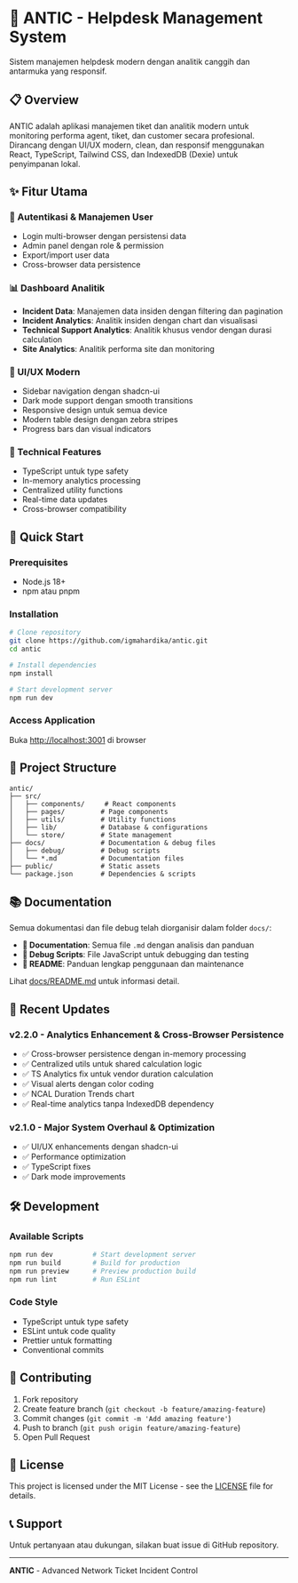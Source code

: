 # 🚀 ANTIC - Helpdesk Management System

Sistem manajemen helpdesk modern dengan analitik canggih dan antarmuka yang responsif.

## 📋 Overview

ANTIC adalah aplikasi manajemen tiket dan analitik modern untuk monitoring performa agent, tiket, dan customer secara profesional. Dirancang dengan UI/UX modern, clean, dan responsif menggunakan React, TypeScript, Tailwind CSS, dan IndexedDB (Dexie) untuk penyimpanan lokal.

## ✨ Fitur Utama

### 🔐 Autentikasi & Manajemen User
- Login multi-browser dengan persistensi data
- Admin panel dengan role & permission
- Export/import user data
- Cross-browser data persistence

### 📊 Dashboard Analitik
- **Incident Data**: Manajemen data insiden dengan filtering dan pagination
- **Incident Analytics**: Analitik insiden dengan chart dan visualisasi
- **Technical Support Analytics**: Analitik khusus vendor dengan durasi calculation
- **Site Analytics**: Analitik performa site dan monitoring

### 🎨 UI/UX Modern
- Sidebar navigation dengan shadcn-ui
- Dark mode support dengan smooth transitions
- Responsive design untuk semua device
- Modern table design dengan zebra stripes
- Progress bars dan visual indicators

### 🔧 Technical Features
- TypeScript untuk type safety
- In-memory analytics processing
- Centralized utility functions
- Real-time data updates
- Cross-browser compatibility

## 🚀 Quick Start

### Prerequisites
- Node.js 18+ 
- npm atau pnpm

### Installation
```bash
# Clone repository
git clone https://github.com/igmahardika/antic.git
cd antic

# Install dependencies
npm install

# Start development server
npm run dev
```

### Access Application
Buka [http://localhost:3001](http://localhost:3001) di browser

## 📁 Project Structure

```
antic/
├── src/
│   ├── components/     # React components
│   ├── pages/         # Page components
│   ├── utils/         # Utility functions
│   ├── lib/           # Database & configurations
│   └── store/         # State management
├── docs/              # Documentation & debug files
│   ├── debug/         # Debug scripts
│   └── *.md           # Documentation files
├── public/            # Static assets
└── package.json       # Dependencies & scripts
```

## 📚 Documentation

Semua dokumentasi dan file debug telah diorganisir dalam folder `docs/`:

- **📄 Documentation**: Semua file `.md` dengan analisis dan panduan
- **🐛 Debug Scripts**: File JavaScript untuk debugging dan testing
- **📖 README**: Panduan lengkap penggunaan dan maintenance

Lihat [docs/README.md](docs/README.md) untuk informasi detail.

## 🔄 Recent Updates

### v2.2.0 - Analytics Enhancement & Cross-Browser Persistence
- ✅ Cross-browser persistence dengan in-memory processing
- ✅ Centralized utils untuk shared calculation logic
- ✅ TS Analytics fix untuk vendor duration calculation
- ✅ Visual alerts dengan color coding
- ✅ NCAL Duration Trends chart
- ✅ Real-time analytics tanpa IndexedDB dependency

### v2.1.0 - Major System Overhaul & Optimization
- ✅ UI/UX enhancements dengan shadcn-ui
- ✅ Performance optimization
- ✅ TypeScript fixes
- ✅ Dark mode improvements

## 🛠️ Development

### Available Scripts
```bash
npm run dev          # Start development server
npm run build        # Build for production
npm run preview      # Preview production build
npm run lint         # Run ESLint
```

### Code Style
- TypeScript untuk type safety
- ESLint untuk code quality
- Prettier untuk formatting
- Conventional commits

## 🤝 Contributing

1. Fork repository
2. Create feature branch (`git checkout -b feature/amazing-feature`)
3. Commit changes (`git commit -m 'Add amazing feature'`)
4. Push to branch (`git push origin feature/amazing-feature`)
5. Open Pull Request

## 📄 License

This project is licensed under the MIT License - see the [LICENSE](LICENSE) file for details.

## 📞 Support

Untuk pertanyaan atau dukungan, silakan buat issue di GitHub repository.

---

**ANTIC** - Advanced Network Ticket Incident Control
